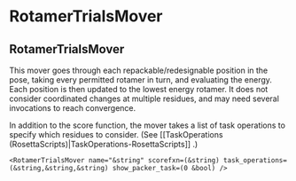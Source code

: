 # RotamerTrialsMover
## RotamerTrialsMover

This mover goes through each repackable/redesignable position in the pose, taking every permitted rotamer in turn, and evaluating the energy. Each position is then updated to the lowest energy rotamer. It does not consider coordinated changes at multiple residues, and may need several invocations to reach convergence.

In addition to the score function, the mover takes a list of task operations to specify which residues to consider. (See [[TaskOperations (RosettaScripts)|TaskOperations-RosettaScripts]] .)

```
<RotamerTrialsMover name="&string" scorefxn=(&string) task_operations=(&string,&string,&string) show_packer_task=(0 &bool) />
```


